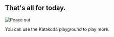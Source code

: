 ## That's all for today.

![Peace out](https://media.tenor.com/images/93106f99ea2f7638fa0a49af0dc1bd9c/tenor.gif)

You can use the Katakoda playground to play more.
